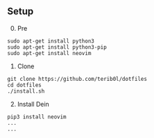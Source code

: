 ## Setup

0. Pre
```
sudo apt-get install python3
sudo apt-get install python3-pip
sudo apt-get install neovim
```

1. Clone
```
git clone https://github.com/terib0l/dotfiles
cd dotfiles
./install.sh
```

2. Install Dein
```
pip3 install neovim
...
...
```
